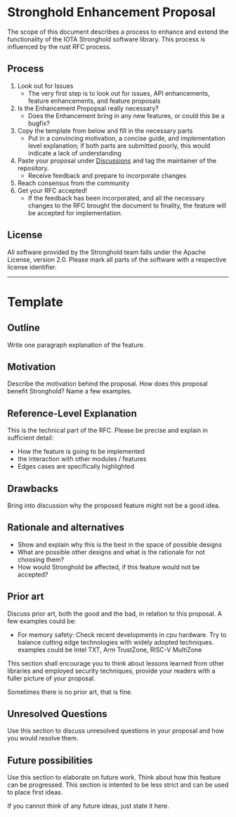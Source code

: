 # Stronghold Enhancement Proposal

The scope of this document describes a process to enhance and extend the functionality of the IOTA Stronghold software library. This process is influenced by the rust RFC process. 


## Process

1. Look out for Issues
    - The very first step is to look out for issues, API enhancements, feature enhancements, and feature proposals
2. Is the Enhancement Propopsal really necessary?
    - Does the Enhancement bring in any new features, or could this be a bugfix?
3. Copy the template from below and fill in the necessary parts
    - Put in a convincing motivation, a concise guide, and implementation level explanation; if both parts are submitted poorly, this would indicate a lack of understanding
4. Paste your proposal under [Discussions](https://github.com/iotaledger/stronghold.rs/discussion) and tag the maintainer of the repository. 
    - Receive feedback and prepare to incorporate changes 
5. Reach consensus from the community
6. Get your RFC accepted!
    - If the feedback has been incorporated, and all the necessary changes to the RFC brought the document to finality, the feature will be accepted for implementation. 


## License

All software provided by the Stronghold team falls under the Apache License, version 2.0. Please mark all parts of the software with a respective license identifier.

---

# Template 

## Outline

Write one paragraph explanation of the feature.

## Motivation

Describe the motivation behind the proposal. How does this proposal benefit Stronghold? Name a few examples.

## Reference-Level Explanation

This is the technical part of the RFC. Please be precise and explain in sufficient detail:

- How the feature is going to be implemented
- the interaction with other modules / features
- Edges cases are specifically highlighted

## Drawbacks

Bring into discussion why the proposed feature might not be a good idea. 

## Rationale and alternatives

- Show and explain why this is the best in the space of possible designs
- What are possible other designs and what is the rationale for not choosing them?
- How would Stronghold be affected, if this feature would not be accepted?

## Prior art

Discuss prior art, both the good and the bad, in relation to this proposal. 
A few examples could be:

- For memory safety: Check recent developments in cpu hardware. Try to balance cutting edge technologies with widely adopted techniques. examples could be Intel TXT, Arm TrustZone, RISC-V MultiZone

This section shall encourage you to think about lessons learned from other libraries and employed security techniques, provide your readers with a fuller picture of your proposal. 

Sometimes there is no prior art, that is fine. 

## Unresolved Questions

Use this section to discuss unresolved questions in your proposal and how you would resolve them. 

## Future possibilities

Use this section to elaborate on future work. Think about how this feature can be progressed. This section is intented to be less strict and can be used to place first ideas.

If you cannot think of any future ideas, just state it here. 